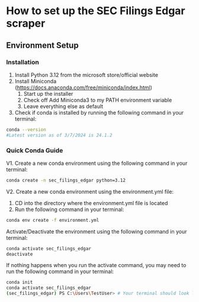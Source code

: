 # How to set up the SEC Filings Edgar scraper

## Environment Setup

### Installation

1. Install Python 3.12 from the microsoft store/official website
2. Install Miniconda (https://docs.anaconda.com/free/miniconda/index.html)
   1. Start up the installer
   2. Check off Add Miniconda3 to my PATH environment variable
   3. Leave everything else as default
3. Check if conda is installed by running the following command in your terminal:

```bash
conda --version
#Latest version as of 3/7/2024 is 24.1.2
```


### Quick Conda Guide

V1. Create a new conda environment using the following command in your terminal:

```bash
conda create -n sec_filings_edgar python=3.12
```

V2. Create a new conda environment using the environment.yml file:
1. CD into the directory where the environment.yml file is located
2. Run the following command in your terminal:

```bash
conda env create -f environment.yml
```

Activate/Deactivate the environment using the following command in your terminal:

```bash
conda activate sec_filings_edgar
deactivate
```

If nothing happens when you run the activate command, you may need to run the following command in your terminal:

```bash
conda init
conda activate sec_filings_edgar
(sec_filings_edgar) PS C:\Users\TestUser> # Your terminal should look like this
```
